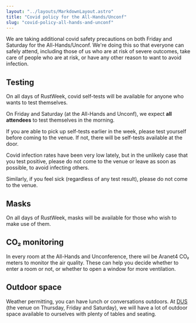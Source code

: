 ```yaml
---
layout: "../layouts/MarkdownLayout.astro"
title: "Covid policy for the All-Hands/Unconf"
slug: "covid-policy-all-hands-and-unconf"
---
```


We are taking additional covid safety precautions on both Friday and Saturday for the All-Hands/Unconf.
We're doing this so that everyone can safely attend, including those of us who are at risk of severe outcomes,
take care of people who are at risk, or have any other reason to want to avoid infection.

## Testing

On all days of RustWeek, covid self-tests will be available for anyone who wants to test themselves.

On Friday and Saturday (at the All-Hands and Unconf), we expect <b>all attendees</b> to test themselves in the morning.

If you are able to pick up self-tests earlier in the week, please test yourself before coming to the venue.
If not, there will be self-tests available at the door.

Covid infection rates have been very low lately, but in the unlikely case that you test positive,
please do not come to the venue or leave as soon as possible, to avoid infecting others.

Similarly, if you feel sick (regardless of any test result), please do not come to the venue.

## Masks

On all days of RustWeek, masks will be available for those who wish to make use of them.

## CO₂ monitoring

In every room at the All-Hands and Unconference, there wil be Aranet4 CO₂ meters to monitor the air quality.
These can help you decide whether to enter a room or not, or whether to open a window for more ventilation.

## Outdoor space

Weather permitting, you can have lunch or conversations outdoors.
At <a href="/dus">DUS</a> (the venue on Thursday, Friday and Saturday),
we will have a lot of outdoor space available to ourselves with plenty of tables and seating.
